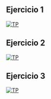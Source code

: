 ## Ejercicio 1

[![TP](https://colab.research.google.com/assets/colab-badge.svg)](https://colab.research.google.com/github/C4570/AA2-Menescaldi-Britos/blob/main/Ejercicio_1.ipynb)

## Ejercicio 2

[![TP](https://colab.research.google.com/assets/colab-badge.svg)](https://colab.research.google.com/github/C4570/AA2-Menescaldi-Britos/blob/main/Ejercicio_2.ipynb)

## Ejercicio 3

[![TP](https://colab.research.google.com/assets/colab-badge.svg)](https://colab.research.google.com/github/FCEIA-AAII/lab5/blob/main/Ejercicio_3.ipynb)

